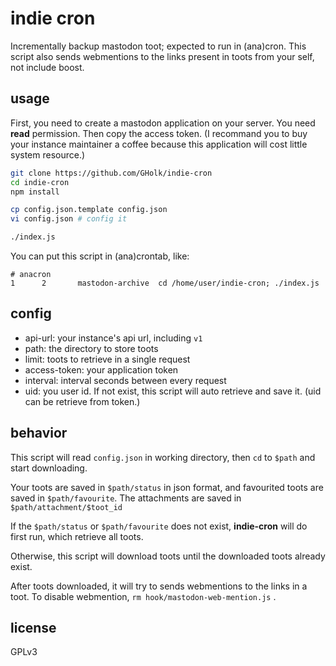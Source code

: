 # indie cron
Incrementally backup mastodon toot; expected to run in (ana)cron.
This script also sends webmentions to the links present in toots
from your self, not include boost.

## usage
First, you need to create a mastodon application on your server.
You need **read** permission.
Then copy the access token.
(I recommand you to buy your instance maintainer a coffee
because this application will cost little system resource.)

```sh
git clone https://github.com/GHolk/indie-cron
cd indie-cron
npm install

cp config.json.template config.json
vi config.json # config it

./index.js
```

You can put this script in (ana)crontab,
like:

```anacron
# anacron
1      2       mastodon-archive  cd /home/user/indie-cron; ./index.js
```

## config
* api-url: your instance's api url, including `v1`
* path: the directory to store toots
* limit: toots to retrieve in a single request
* access-token: your application token
* interval: interval seconds between every request
* uid: you user id. If not exist, this script will auto retrieve and save it.
  (uid can be retrieve from token.)

## behavior
This script will read `config.json` in working directory,
then `cd` to `$path` and start downloading.

Your toots are saved in `$path/status` in json format,
and favourited toots are saved in `$path/favourite`.
The attachments are saved in `$path/attachment/$toot_id`

If the `$path/status` or `$path/favourite` does not exist,
**indie-cron** will do first run,
which retrieve all toots.

Otherwise, this script will download toots until
the downloaded toots already exist.

After toots downloaded, it will try to sends webmentions
to the links in a toot.
To disable webmention, `rm hook/mastodon-web-mention.js` .

## license
GPLv3

